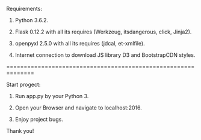 Requirements:

1. Python 3.6.2.

2. Flask 0.12.2 with all its requires (Werkzeug, itsdangerous, click, Jinja2).

3. openpyxl 2.5.0 with all its requires (jdcal, et-xmlfile).

4. Internet connection to download JS library D3 and BootstrapCDN styles.


==============================================================

Start progect:

1. Run app.py by your Python 3.

2. Open your Browser and navigate to localhost:2016.

3. Enjoy project bugs.

Thank you!